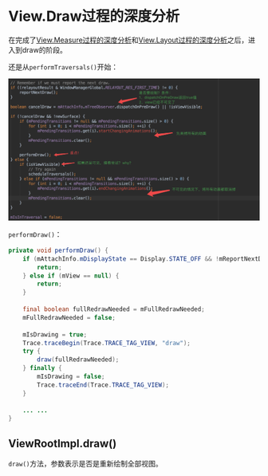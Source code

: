 # View.Draw过程的深度分析

在完成了[View.Measure过程的深度分析](./View.Measure过程的深度分析.md)和[View.Layout过程的深度分析](./View.Layout过程的深度分析.md)之后，进入到draw的阶段。

还是从`performTraversals()`开始：

![](./imgs/draw_trigger.png)

`performDraw()`：

```java
private void performDraw() {
    if (mAttachInfo.mDisplayState == Display.STATE_OFF && !mReportNextDraw) {
        return;
    } else if (mView == null) {
        return;
    }

    final boolean fullRedrawNeeded = mFullRedrawNeeded;
    mFullRedrawNeeded = false;

    mIsDrawing = true;
    Trace.traceBegin(Trace.TRACE_TAG_VIEW, "draw");
    try {
        draw(fullRedrawNeeded);
    } finally {
        mIsDrawing = false;
        Trace.traceEnd(Trace.TRACE_TAG_VIEW);
    }
    
    ... ...
}
```

## ViewRootImpl.draw()

`draw()`方法，参数表示是否是重新绘制全部视图。



